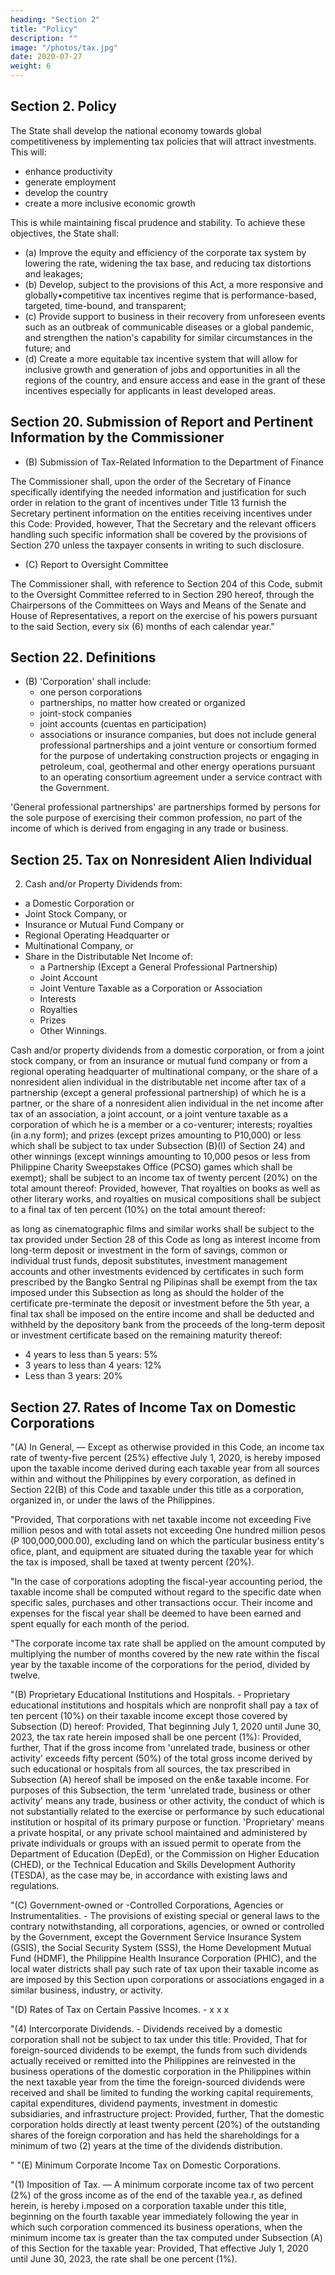 ```yaml
---
heading: "Section 2"
title: "Policy"
description: ""
image: "/photos/tax.jpg"
date: 2020-07-27 
weight: 6
---
```



<!-- Eighteenth Congress
Second Regular Session -->

<!-- [ REPUBLIC ACT NO. 11534, March 26, 2021 ] -->


## Section 2. Policy

The State shall develop the national economy towards global competitiveness by implementing tax policies that will attract investments. This will:
- enhance productivity
- generate employment
- develop the country
- create a more inclusive economic growth

This is while maintaining fiscal prudence and stability. To achieve these objectives, the State shall:

- (a) Improve the equity and efficiency of the corporate tax system by lowering the rate, widening the tax base, and reducing tax distortions and leakages;
- (b) Develop, subject to the provisions of this Act, a more responsive and globally•competitive tax incentives regime that is performance-based, targeted, time-bound, and transparent;
- (c) Provide support to business in their recovery from unforeseen events such as an outbreak of communicable diseases or a global pandemic, and strengthen the nation's capability for similar circumstances in the future; and
- (d) Create a more equitable tax incentive system that will allow for inclusive growth and generation of jobs and opportunities in all the regions of the country, and ensure access and ease in the grant of these incentives especially for applicants in least developed areas.

<!-- ## Section 3. Section 20 of the National Internal Revenue Code of 1997, as follows: -->

## Section 20. Submission of Report and Pertinent Information by the Commissioner

- (B) Submission of Tax-Related Information to the Department of Finance

The Commissioner shall, upon the order of the Secretary of Finance specifically identifying the needed information and justification for such order in relation to the grant of incentives under Title 13 furnish the Secretary pertinent information on the entities receiving incentives under this Code: Provided, however, That the Secretary and the relevant officers handling such specific information shall be covered by the provisions of Section 270 unless the taxpayer consents in writing to such disclosure.

- (C) Report to Oversight Committee

The Commissioner shall, with reference to Section 204 of this Code, submit to the Oversight Committee referred to in Section 290 hereof, through the Chairpersons of the Committees on Ways and Means of the Senate and House of Representatives, a report on the exercise of his powers pursuant to the said Section, every six (6) months of each calendar year."

<!-- Section 4. Section 22 of the National Internal Revenue Code of 1997, as amended, is hereby further amended to read as follows: -->

## Section 22. Definitions

- (B) 'Corporation' shall include:
  - one person corporations
  - partnerships, no matter how created or organized
  - joint-stock companies
  - joint accounts (cuentas en participation)
  - associations or insurance companies, but does not include general professional partnerships and a joint venture or consortium formed for the purpose of undertaking construction projects or engaging in petroleum, coal, geothermal and other energy operations pursuant to an operating consortium agreement under a service contract with the Government. 

'General professional partnerships' are partnerships formed by persons for the sole purpose of exercising their common profession, no part of the income of which is derived from engaging in any trade or business.


<!-- ## Section 5. Section 25 of the National Internal Revenue Code of 1997, as amended, is hereby further amended to read as follows: -->

## Section 25. Tax on Nonresident Alien Individual

2. Cash and/or Property Dividends from:
- a Domestic Corporation or
- Joint Stock Company, or
- Insurance or Mutual Fund Company or
- Regional Operating Headquarter or
- Multinational Company, or
- Share in the Distributable Net Income of:
  - a Partnership (Except a General Professional Partnership)
  - Joint Account
  - Joint Venture Taxable as a Corporation or Association
  - Interests
  - Royalties
  - Prizes
  - Other Winnings.

Cash and/or property dividends from a domestic corporation, or from a joint stock company, or from an insurance or mutual fund company or from a regional operating headquarter of multinational company, or the share of a nonresident alien individual in the distributable net income after tax of a partnership (except a general professional partnership) of which he is a partner, or the share of a nonresident alien individual in the net income after tax of an association, a joint account, or a joint venture taxable as a corporation of which he is a member or a co-venturer; interests; royalties (in a.ny form); and 
prizes (except prizes amounting to P10,000) or less which shall be subject to tax under Subsection (B)(l) of Section 24) and other winnings (except winnings amounting to 10,000 pesos or less from Philippine Charity Sweepstakes Office (PCSO) games which shall be exempt); shall be subject to an income tax of twenty percent (20%) on the total amount thereof: Provided, however, That royalties on books as well as other literary works, and royalties on musical compositions shall be subject to a final tax of ten percent (10%) on the total amount thereof: 

as long as cinematographic films and similar works shall be subject to the tax provided under Section 28 of this Code
as long as interest income from long-term deposit or investment in the form of savings, common or individual trust funds, deposit substitutes, investment management accounts and other investments evidenced by certificates in such form prescribed by the Bangko Sentral ng Pilipinas shall be exempt from the tax imposed under this Subsection
as long as should the holder of the certificate pre-terminate the deposit or investment before the 5th year, a final tax shall be imposed on the entire income and shall be deducted and withheld by the depository bank from the proceeds of the long-term deposit or investment certificate based on the remaining maturity thereof:

- 4 years to less than 5 years: 5%
- 3 years to less than 4 years: 12%
- Less than 3 years: 20%


<!-- ## Section 6. Section 27 of the National Internal Revenue Code of 1997, as amended, is hereby further amended to read as follows: -->

## Section 27. Rates of Income Tax on Domestic Corporations

"(A) In General, — Except as otherwise provided in this Code, an income tax rate of twenty-five percent (25%) effective July 1, 2020, is hereby imposed upon the taxable income derived during each taxable year from all sources within and without the Philippines by every corporation, as defined in Section 22(B) of this Code and taxable under this title as a corporation, organized in, or under the laws of the Philippines.

"Provided, That corporations with net taxable income not exceeding Five million pesos and with total assets not exceeding One hundred million pesos (P 100,000,000.00), excluding land on which the particular business entity's ofice, plant, and equipment are situated during the taxable year for which the tax is imposed, shall be taxed at twenty percent (20%).

"In the case of corporations adopting the fiscal-year accounting period, the taxable income shall be computed without regard to the specific date when specific sales, purchases and other transactions occur. Their income and expenses for the fiscal year shall be deemed to have been earned and spent equally for each month of the period.

"The corporate income tax rate shall be applied on the amount computed by multiplying the number of months covered by the new rate within the fiscal year by the taxable income of the corporations for the period, divided by twelve.

"(B) Proprietary Educational Institutions and Hospitals. - Proprietary educational institutions and hospitals which are nonprofit shall pay a tax of ten percent (10%) on their taxable income except those covered by Subsection (D) hereof: Provided, That beginning July 1, 2020 until June 30, 2023, the tax rate herein imposed shall be one percent (1%): Provided, further, That if the gross income from 'unrelated trade, business or other activity' exceeds fifty percent (50%) of the total gross income derived by such educational or hospitals from all sources, the tax prescribed in Subsection (A) hereof shall be imposed on the en&e taxable income. For purposes of this Subsection, the term 'unrelated trade, business or other activity' means any trade, business or other activity, the conduct of which is not substantially related to the exercise or performance by such educational institution or hospital of its primary purpose or function. 'Proprietary' means a private hospital, or any private school maintained and administered by private individuals or groups with an issued permit to operate from the Department of Education (DepEd), or the Commission on Higher Education (CHED), or the Technical Education and Skills Development Authority (TESDA), as the case may be, in accordance with existing laws and regulations.

"(C) Government-owned or -Controlled Corporations, Agencies or Instrumentalities. - The provisions of existing special or general laws to the contrary notwithstanding, all corporations, agencies, or owned or controlled by the Government, except the Government Service Insurance System (GSIS), the Social Security System (SSS), the Home Development Mutual Fund (HDMF), the Philippine Health Insurance Corporation (PHIC), and the local water districts shall pay such rate of tax upon their taxable income as are imposed by this Section upon corporations or associations engaged in a similar business, industry, or activity.

"(D) Rates of Tax on Certain Passive Incomes. - x x x


"(4) Intercorporate Dividends. - Dividends received by a domestic corporation shall not be subject to tax under this title: Provided, That for foreign-sourced dividends to be exempt, the funds from such dividends actually received or remitted into the Philippines are reinvested in the business operations of the domestic corporation in the Philippines within the next taxable year from the time the foreign-sourced dividends were received and shall be limited to funding the working capital requirements, capital expenditures, dividend payments, investment in domestic subsidiaries, and infrastructure project: Provided, further, That the domestic corporation holds directly at least twenty percent (20%) of the outstanding shares of the foreign corporation and has held the shareholdings for a minimum of two (2) years at the time of the dividends distribution.

"
"(E) Minimum Corporate Income Tax on Domestic Corporations.

"(1) Imposition of Tax. — A minimum corporate income tax of two percent (2%) of the gross income as of the end of the taxable yea.r, as defined herein, is hereby i.mposed on a corporation taxable under this title, beginning on the fourth taxable year immediately following the year in which such corporation commenced its business operations, when the minimum income tax is greater than the tax computed under Subsection (A) of this Section for the taxable year: Provided, That effective July 1, 2020 until June 30, 2023, the rate shall be one percent (1%).

